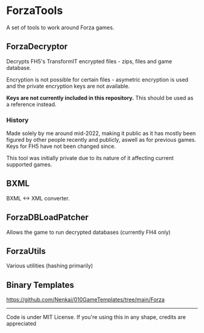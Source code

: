 # ForzaTools

A set of tools to work around Forza games.

## ForzaDecryptor

Decrypts FH5's TransformIT encrypted files - zips, files and game database.

Encryption is not possible for certain files - asymetric encryption is used and the private encryption keys are not available.

**Keys are not currently included in this repository.** This should be used as a reference instead.

### History
Made solely by me around mid-2022, making it public as it has mostly been figured by other people recently and publicly, aswell as for previous games. Keys for FH5 have not been changed since.

This tool was initially private due to its nature of it affecting current supported games.

## BXML
BXML <-> XML converter.

## ForzaDBLoadPatcher

Allows the game to run decrypted databases (currently FH4 only)

## ForzaUtils

Various utilities (hashing primarily)

## Binary Templates

https://github.com/Nenkai/010GameTemplates/tree/main/Forza

----

Code is under MIT License. If you're using this in any shape, credits are appreciated
